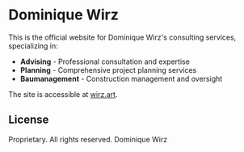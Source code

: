 # Dominique Wirz

This is the official website for Dominique Wirz's consulting services, specializing in:

- **Advising** - Professional consultation and expertise
- **Planning** - Comprehensive project planning services
- **Baumanagement** - Construction management and oversight

The site is accessible at [wirz.art](https://wirz.art).

## License

Proprietary. All rights reserved. Dominique Wirz
